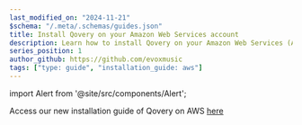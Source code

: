 ```yaml
---
last_modified_on: "2024-11-21"
$schema: "/.meta/.schemas/guides.json"
title: Install Qovery on your Amazon Web Services account
description: Learn how to install Qovery on your Amazon Web Services (AWS) account
series_position: 1
author_github: https://github.com/evoxmusic
tags: ["type: guide", "installation_guide: aws"]
---
```


import Alert from '@site/src/components/Alert';

<Alert type="warning">

Access our new installation guide of Qovery on AWS [here][docs.getting-started.install-qovery.aws]

</Alert>


[docs.getting-started.install-qovery.aws]: /docs/getting-started/install-qovery/aws/
